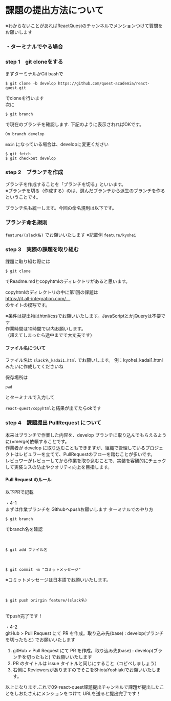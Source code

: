# 課題の提出方法について

※わからないことがあればReactQuestのチャンネルでメンションつけて質問をお願いします

### ・ターミナルでやる場合

### step 1　git cloneをする
まずターミナルかGit bashで

```console
$ git clone -b develop https://github.com/quest-academia/react-quest.git
```

でcloneを行います
<br>
次に

```console
$ git branch
```

で現在のブランチを確認します.
下記のように表示されればOKです。

```
On branch develop
```

`main` になっている場合は、developに変更ください

```console
$ git fetch
$ git checkout develop
```

### step 2　ブランチを作成
ブランチを作成することを「ブランチを切る」といいます。  
※ブランチを切る（作成する）のは、選んだブランチから派生のブランチを作るということです。  

ブランチ名も統一します。今回の命名規則は以下です。

### ブランチ命名規則
`feature/(slack名)`  でお願いいたします
※記載例 `feature/kyohei` 

### step 3　実際の課題を取り組む

課題に取り組む際には

```console
$ git clone 
```

でReadme.mdとcopyhtmlのディレクトリがあると思います。

copyhtmlのディレクトリの中に第1回の課題は
<br>
https://it.all-integration.com/　<br>のサイトの模写です。

※条件は提出物はhtml/cssでお願いいたします。JavaScriptとかjQueryは不要です
<br>
作業時間は10時間で以内お願いします。
<br>
（超えてしまったら途中までで大丈夫です）

#### ファイル名について
ファイル名は `slack名_kadai1.html` でお願いします。
 例：kyohei_kadai1.htmlみたいに作成してくださいね
 
 保存場所は
 
 ```console
 pwd
 ```

 とターミナルで入力して
 <br>
 
 `react-quest/copyhtml`と結果が出てたらokです

### step 4　課題提出 PullRequest について

本来はブランチで作業した内容を、develop ブランチに取り込んでもらえるように(=merge)依頼することです。  
作業者が develop に取り込むこともできますが、組織で管理しているプロジェクトはレビュワーを立てて、PullRequestのフローを踏むことが多いです。  
レビュワーがレビューしてから作業を取り込むことで、実装を客観的にチェックして実装ミスの防止やクオリティ向上を目指します。

#### Pull Request のルール
以下PRで記載

・4-1 
<br>
 まずは作業ブランチを Githubへpushお願いします
ターミナルでのやり方

```console
$ git branch
```
でbranch名を確認

<br>

```console
$ git add ファイル名
```

<br>

```console
$ git commit -m "コミットメッセージ"
```

※コミットメッセージは日本語でお願いいたします。

<br>

```console
$ git push orirgin feature/(slack名)
```

<br>
でpush完了です！

・4-2
<br>
gitHub > Pull Request にて PR を作成。取り込み先(base) : develop(ブランチを切ったもと) でお願いいたします

1. gitHub > Pull Request にて PR を作成。取り込み先(base) : develop(ブランチを切ったもと) でお願いいたします
2. PR のタイトルは issue タイトルと同じにすること（コピペしましょう）
3. 右側に ReviewersがありますのでそこをShiotaYoshiakiでお願いいたします。


以上になります.これで09-react-quest課題提出チャンネルで課題が提出したことをしおたさんにメンションをつけて
URLを送ると提出完了です！

